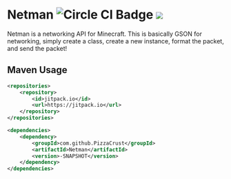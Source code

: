 # Netman ![Circle CI Badge](https://circleci.com/gh/PizzaCrust/Netman.png?style=shield&circle-token=:circle-token) [![](https://jitpack.io/v/PizzaCrust/Netman.svg)](https://jitpack.io/#PizzaCrust/Netman)
Netman is a networking API for Minecraft. This is basically GSON for networking, simply create a
class, create a new instance, format the packet, and send the packet!

## Maven Usage
```xml
<repositories>
	<repository>
	    <id>jitpack.io</id>
	    <url>https://jitpack.io</url>
	</repository>
</repositories>

<dependencies>
    <dependency>
	    <groupId>com.github.PizzaCrust</groupId>
	    <artifactId>Netman</artifactId>
	    <version>-SNAPSHOT</version>
	</dependency>
</dependencies>
```